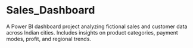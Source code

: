 # Sales_Dashboard
A Power BI dashboard project analyzing fictional sales and customer data across Indian cities. Includes insights on product categories, payment modes, profit, and regional trends.
